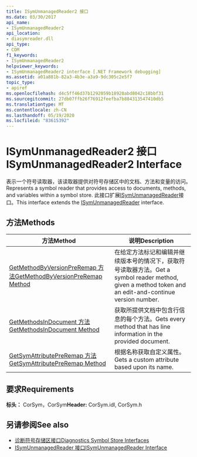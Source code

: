 ```yaml
---
title: ISymUnmanagedReader2 接口
ms.date: 03/30/2017
api_name:
- ISymUnmanagedReader2
api_location:
- diasymreader.dll
api_type:
- COM
f1_keywords:
- ISymUnmanagedReader2
helpviewer_keywords:
- ISymUnmanagedReader2 interface [.NET Framework debugging]
ms.assetid: a01a881b-82a3-4b3e-a3a9-9dc305c2e5f7
topic_type:
- apiref
ms.openlocfilehash: d4c5ff46d37b1292059b18920abd8042c18bbf31
ms.sourcegitcommit: 27db07ffb26f76912feefba7b884313547410db5
ms.translationtype: MT
ms.contentlocale: zh-CN
ms.lasthandoff: 05/19/2020
ms.locfileid: "83615392"
---
```

# <a name="isymunmanagedreader2-interface"></a><span data-ttu-id="1e408-102">ISymUnmanagedReader2 接口</span><span class="sxs-lookup"><span data-stu-id="1e408-102">ISymUnmanagedReader2 Interface</span></span>
<span data-ttu-id="1e408-103">表示一个符号读取器，该读取器提供对符号存储区中的文档、方法和变量的访问。</span><span class="sxs-lookup"><span data-stu-id="1e408-103">Represents a symbol reader that provides access to documents, methods, and variables within a symbol store.</span></span> <span data-ttu-id="1e408-104">此接口扩展[ISymUnmanagedReader](isymunmanagedreader-interface.md)接口。</span><span class="sxs-lookup"><span data-stu-id="1e408-104">This interface extends the [ISymUnmanagedReader](isymunmanagedreader-interface.md) interface.</span></span>  
  
## <a name="methods"></a><span data-ttu-id="1e408-105">方法</span><span class="sxs-lookup"><span data-stu-id="1e408-105">Methods</span></span>  
  
|<span data-ttu-id="1e408-106">方法</span><span class="sxs-lookup"><span data-stu-id="1e408-106">Method</span></span>|<span data-ttu-id="1e408-107">说明</span><span class="sxs-lookup"><span data-stu-id="1e408-107">Description</span></span>|  
|------------|-----------------|  
|[<span data-ttu-id="1e408-108">GetMethodByVersionPreRemap 方法</span><span class="sxs-lookup"><span data-stu-id="1e408-108">GetMethodByVersionPreRemap Method</span></span>](isymunmanagedreader2-getmethodbyversionpreremap-method.md)|<span data-ttu-id="1e408-109">在给定方法标记和编辑并继续版本号的情况下，获取符号读取器方法。</span><span class="sxs-lookup"><span data-stu-id="1e408-109">Get a symbol reader method, given a method token and an edit-and-continue version number.</span></span>|  
|[<span data-ttu-id="1e408-110">GetMethodsInDocument 方法</span><span class="sxs-lookup"><span data-stu-id="1e408-110">GetMethodsInDocument Method</span></span>](isymunmanagedreader2-getmethodsindocument-method.md)|<span data-ttu-id="1e408-111">获取所提供文档中包含行信息的每个方法。</span><span class="sxs-lookup"><span data-stu-id="1e408-111">Gets every method that has line information in the provided document.</span></span>|  
|[<span data-ttu-id="1e408-112">GetSymAttributePreRemap 方法</span><span class="sxs-lookup"><span data-stu-id="1e408-112">GetSymAttributePreRemap Method</span></span>](isymunmanagedreader2-getsymattributepreremap-method.md)|<span data-ttu-id="1e408-113">根据名称获取自定义属性。</span><span class="sxs-lookup"><span data-stu-id="1e408-113">Gets a custom attribute based upon its name.</span></span>|  
  
## <a name="requirements"></a><span data-ttu-id="1e408-114">要求</span><span class="sxs-lookup"><span data-stu-id="1e408-114">Requirements</span></span>  
 <span data-ttu-id="1e408-115">**标头：** CorSym，CorSym</span><span class="sxs-lookup"><span data-stu-id="1e408-115">**Header:** CorSym.idl, CorSym.h</span></span>  
  
## <a name="see-also"></a><span data-ttu-id="1e408-116">另请参阅</span><span class="sxs-lookup"><span data-stu-id="1e408-116">See also</span></span>

- [<span data-ttu-id="1e408-117">诊断符号存储区接口</span><span class="sxs-lookup"><span data-stu-id="1e408-117">Diagnostics Symbol Store Interfaces</span></span>](diagnostics-symbol-store-interfaces.md)
- [<span data-ttu-id="1e408-118">ISymUnmanagedReader 接口</span><span class="sxs-lookup"><span data-stu-id="1e408-118">ISymUnmanagedReader Interface</span></span>](isymunmanagedreader-interface.md)
